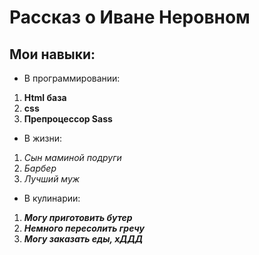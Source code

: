 # Рассказ о Иване Неровном

## Мои навыки:

* В программировании:
1. **Html база**
1. **css**
1. **Препроцессор Sass**
* В жизни:
1. *Сын маминой подруги*  
1. *Барбер*
1. *Лучший муж*
* В кулинарии:
1. ***Могу приготовить бутер***
1. ***Немного пересолить гречу***
1. ***Могу заказать еды, хДДД***